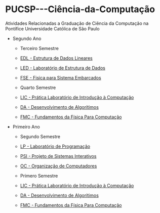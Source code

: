 # PUCSP---Ciência-da-Computação
Atividades Relacionadas a Graduação de Ciência da Computação na Pontífice Universidade Católica de São Paulo

- Segundo Ano
  - Terceiro Semestre
  - [EDL - Estrutura de Dados Lineares](https://github.com/LeoMSgit/PUCSP---Ciencia_da_Computacao/tree/main/Terceiro%20Semestre/EDL)
  - [LED - Laboratório de Estrutura de Dados](https://github.com/LeoMSgit/PUCSP---Ciencia_da_Computacao/tree/main/Terceiro%20Semestre/LED)
  - [FSE - Fisica para Sistema Embarcados](https://github.com/LeoMSgit/PUCSP---Ciencia_da_Computacao/tree/main/Terceiro%20Semestre/FSE)

  - Quarto Semestre
  - [LIC - Prática Laboratório de Introdução à Computação](https://github.com/LeoMSgit/PUCSP---Ciencia-da-Computacao/tree/main/Primeiro%20Semestre/Pr%C3%A1tica%20Laborat%C3%B3rio%20de%20Introdu%C3%A7%C3%A3o%20a%20Computa%C3%A7%C3%A3o)
  - [DA - Desenvolvimento de Algorítimos](https://github.com/LeoMSgit/PUCSP---Ciencia-da-Computacao/tree/main/Primeiro%20Semestre/Desenvolvimento%20de%20Algor%C3%ADtimos)
  - [FMC - Fundamentos da Física Para Computação](https://github.com/LeoMSgit/PUCSP---Ciencia-da-Computacao/tree/main/Primeiro%20Semestre/FMC%20-%20Fundamentos%20da%20F%C3%ADsica%20Para%20Computa%C3%A7%C3%A3o/Arduino) 


- Primeiro Ano
  - Segundo Semestre
  - [LP - Laboratório de Programação](https://github.com/LeoMSgit/PUCSP---Ciencia_da_Computacao/tree/main/Segundo%20Semestre/LP%20-%20Laborat%C3%B3rio%20de%20Programa%C3%A7%C3%A3o)
  - [PSI - Projeto de Sistemas Interativos](https://github.com/LeoMSgit/PUCSP---Ciencia_da_Computacao/tree/main/Segundo%20Semestre/PSI%20-%20Projeto%20de%20Sistemas%20Interativos)
  - [OC - Organização de Computadores](https://github.com/LeoMSgit/PUCSP---Ciencia_da_Computacao/tree/main/Segundo%20Semestre/OC%20-%20Organiza%C3%A7%C3%A3o%20de%20Computadores)

  - Primero Semestre
  - [LIC - Prática Laboratório de Introdução à Computação](https://github.com/LeoMSgit/PUCSP---Ciencia-da-Computacao/tree/main/Primeiro%20Semestre/Pr%C3%A1tica%20Laborat%C3%B3rio%20de%20Introdu%C3%A7%C3%A3o%20a%20Computa%C3%A7%C3%A3o)
  - [DA - Desenvolvimento de Algorítimos](https://github.com/LeoMSgit/PUCSP---Ciencia-da-Computacao/tree/main/Primeiro%20Semestre/Desenvolvimento%20de%20Algor%C3%ADtimos)
  - [FMC - Fundamentos da Física Para Computação](https://github.com/LeoMSgit/PUCSP---Ciencia-da-Computacao/tree/main/Primeiro%20Semestre/FMC%20-%20Fundamentos%20da%20F%C3%ADsica%20Para%20Computa%C3%A7%C3%A3o/Arduino) 
